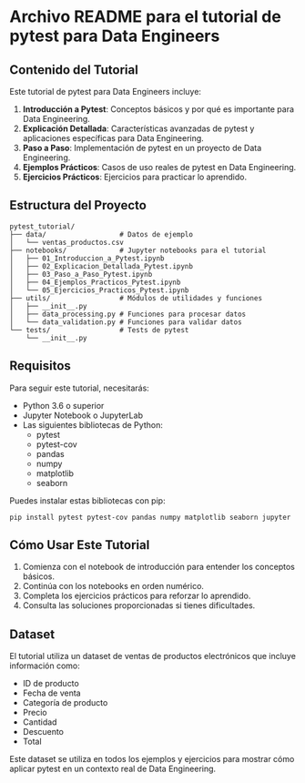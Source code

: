 # Archivo README para el tutorial de pytest para Data Engineers

## Contenido del Tutorial

Este tutorial de pytest para Data Engineers incluye:

1. **Introducción a Pytest**: Conceptos básicos y por qué es importante para Data Engineering.
2. **Explicación Detallada**: Características avanzadas de pytest y aplicaciones específicas para Data Engineering.
3. **Paso a Paso**: Implementación de pytest en un proyecto de Data Engineering.
4. **Ejemplos Prácticos**: Casos de uso reales de pytest en Data Engineering.
5. **Ejercicios Prácticos**: Ejercicios para practicar lo aprendido.

## Estructura del Proyecto

```
pytest_tutorial/
├── data/                  # Datos de ejemplo
│   └── ventas_productos.csv
├── notebooks/             # Jupyter notebooks para el tutorial
│   ├── 01_Introduccion_a_Pytest.ipynb
│   ├── 02_Explicacion_Detallada_Pytest.ipynb
│   ├── 03_Paso_a_Paso_Pytest.ipynb
│   ├── 04_Ejemplos_Practicos_Pytest.ipynb
│   └── 05_Ejercicios_Practicos_Pytest.ipynb
├── utils/                 # Módulos de utilidades y funciones
│   ├── __init__.py
│   ├── data_processing.py # Funciones para procesar datos
│   └── data_validation.py # Funciones para validar datos
└── tests/                 # Tests de pytest
    └── __init__.py
```

## Requisitos

Para seguir este tutorial, necesitarás:

- Python 3.6 o superior
- Jupyter Notebook o JupyterLab
- Las siguientes bibliotecas de Python:
  - pytest
  - pytest-cov
  - pandas
  - numpy
  - matplotlib
  - seaborn

Puedes instalar estas bibliotecas con pip:

```
pip install pytest pytest-cov pandas numpy matplotlib seaborn jupyter
```

## Cómo Usar Este Tutorial

1. Comienza con el notebook de introducción para entender los conceptos básicos.
2. Continúa con los notebooks en orden numérico.
3. Completa los ejercicios prácticos para reforzar lo aprendido.
4. Consulta las soluciones proporcionadas si tienes dificultades.

## Dataset

El tutorial utiliza un dataset de ventas de productos electrónicos que incluye información como:
- ID de producto
- Fecha de venta
- Categoría de producto
- Precio
- Cantidad
- Descuento
- Total

Este dataset se utiliza en todos los ejemplos y ejercicios para mostrar cómo aplicar pytest en un contexto real de Data Engineering.
